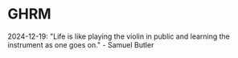 # GHRM

2024-12-19: "Life is like playing the violin in public and learning the instrument as one goes on." - Samuel Butler